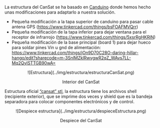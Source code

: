 La estructura del CanSat se ha basado en [Canduino](https://leobotmanuel.github.io/cansat-educativo/) donde hemos hecho unas modificaciones para adaptarlo a nuestra solución.

* Pequeña modificación a la tapa superior de canduino para pasar cable antena GPS (https://www.tinkercad.com/things/bsFOAFMVQrr)
* Pequeña modificación de la tapa inferior para dejar ventana para el receptor de infrarrojo (https://www.tinkercad.com/things/5xsrRgHKRlN)
*  Pequeña modificación de la base principal (board 1) para dejar hueco para soldar pines Vin u gnd de alimentación: https://www.tinkercad.com/things/jOn9D70C28O-daring-hillar-hango/edit?sharecode=m-3SnlMZklRwvgwR2qZ_WAvs7LL-Mq2QyISTTGB90wA=

<center>
![Estructura](../img/estructura/estructuraCanSat.png)

Interior del CanSat
</center>

Estructura oficial [“cansat” stl](http://esamultimedia.esa.int/docs/edu/3d_printer_files_for_Cansat_case.zip), la estructura tiene los archivos shell (recipiente exterior), que se imprime dos veces y shield que es la bandeja separadora para colocar componentes electrónicos y de control.

<center>
![Despiece estructura](../img/estructura/despieceEstructura.png)

Despiece del CanSat
</center>